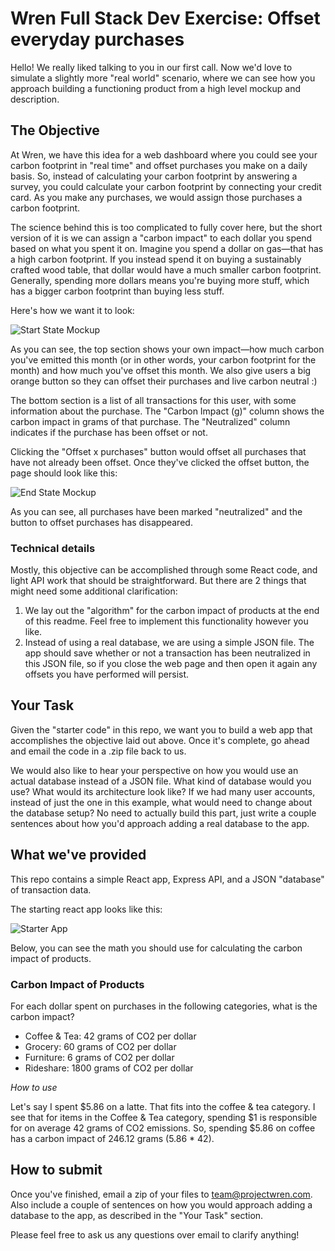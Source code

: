 # Wren Full Stack Dev Exercise: Offset everyday purchases

Hello! We really liked talking to you in our first call. Now we'd love to simulate a slightly more "real world" scenario, where we can see how you approach building a functioning product from a high level mockup and description.

## The Objective

At Wren, we have this idea for a web dashboard where you could see your carbon footprint in "real time" and offset purchases you make on a daily basis. So, instead of calculating your carbon footprint by answering a survey, you could calculate your carbon footprint by connecting your credit card. As you make any purchases, we would assign those purchases a carbon footprint.

The science behind this is too complicated to fully cover here, but the short version of it is we can assign a "carbon impact" to each dollar you spend based on what you spent it on. Imagine you spend a dollar on gas—that has a high carbon footprint. If you instead spend it on buying a sustainably crafted wood table, that dollar would have a much smaller carbon footprint. Generally, spending more dollars means you're buying more stuff, which has a bigger carbon footprint than buying less stuff.

Here's how we want it to look:

![Start State Mockup](https://github.com/mimi-tranzambetti/wren-full-stack-exercise/blob/master/mockups/start_state.png)

As you can see, the top section shows your own impact—how much carbon you've emitted this month (or in other words, your carbon footprint for the month) and how much you've offset this month. We also give users a big orange button so they can offset their purchases and live carbon neutral :)

The bottom section is a list of all transactions for this user, with some information about the purchase. The "Carbon Impact (g)" column shows the carbon impact in grams of that purchase. The "Neutralized" column indicates if the purchase has been offset or not.

Clicking the "Offset x purchases" button would offset all purchases that have not already been offset. Once they've clicked the offset button, the page should look like this:

![End State Mockup](https://github.com/mimi-tranzambetti/wren-full-stack-exercise/blob/master/mockups/end_state.png)

As you can see, all purchases have been marked "neutralized" and the button to offset purchases has disappeared.

### Technical details

Mostly, this objective can be accomplished through some React code, and light API work that should be straightforward. But there are 2 things that might need some additional clarification:

1. We lay out the "algorithm" for the carbon impact of products at the end of this readme. Feel free to implement this functionality however you like.
2. Instead of using a real database, we are using a simple JSON file. The app should save whether or not a transaction has been neutralized in this JSON file, so if you close the web page and then open it again any offsets you have performed will persist.

## Your Task

Given the "starter code" in this repo, we want you to build a web app that accomplishes the objective laid out above. Once it's complete, go ahead and email the code in a .zip file back to us.

We would also like to hear your perspective on how you would use an actual database instead of a JSON file. What kind of database would you use? What would its architecture look like? If we had many user accounts, instead of just the one in this example, what would need to change about the database setup? No need to actually build this part, just write a couple sentences about how you'd approach adding a real database to the app.

## What we've provided

This repo contains a simple React app, Express API, and a JSON "database" of transaction data.

The starting react app looks like this:

![Starter App](https://github.com/mimi-tranzambetti/wren-full-stack-exercise/blob/master/mockups/starter-app.png)

Below, you can see the math you should use for calculating the carbon impact of products.

### Carbon Impact of Products

For each dollar spent on purchases in the following categories, what is the carbon impact?

- Coffee & Tea: 42 grams of CO2 per dollar
- Grocery: 60 grams of CO2 per dollar
- Furniture: 6 grams of CO2 per dollar
- Rideshare: 1800 grams of CO2 per dollar

*How to use*

Let's say I spent $5.86 on a latte. That fits into the coffee & tea category. I see that for items in the Coffee & Tea category, spending $1 is responsible for on average 42 grams of CO2 emissions. So, spending $5.86 on coffee has a carbon impact of 246.12 grams (5.86 * 42).

## How to submit

Once you've finished, email a zip of your files to team@projectwren.com. Also include a couple of sentences on how you would approach adding a database to the app, as described in the "Your Task" section.

Please feel free to ask us any questions over email to clarify anything!
